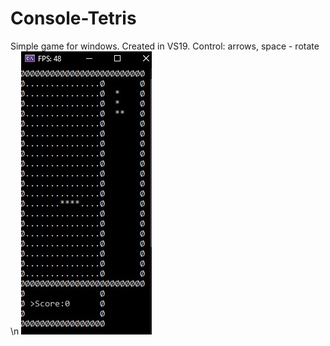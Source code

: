 # Console-Tetris

Simple game for windows. Created in VS19.
Control: arrows, space - rotate \n
![alt text](https://github.com/Kenteck/Console-Tetris/blob/master/example.jpg)
